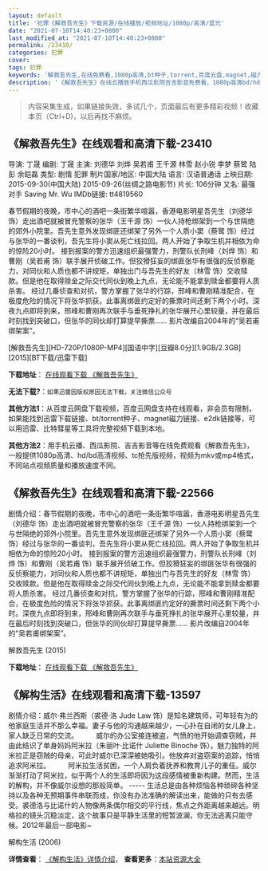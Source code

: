 ```yaml
---
layout: default
title: '犯罪《解救吾先生》下载资源/在线播放/视频地址/1080p/高清/蓝光'
date: "2021-07-10T14:40:23+0800"
last_modified_at: "2021-07-10T14:40:23+0800"
permalink: /23410/
categories: 犯罪
cover:
tags: 犯罪
keywords: '解救吾先生,在线免费看,1080p高清,bt种子,torrent,百度云盘,magnet,磁力链,迅雷下载资源'
description: '《解救吾先生》在线云播放手机西瓜影院吉吉影音免费看，1080p高清bd/hd未删减完整版和tc抢先枪版，mkv/mp4格式，附带bt/torrent种子、magnet/磁力链、百度云盘、网盘资源迅雷下载链接'
---
```


>内容采集生成，如果链接失效，多试几个，页面最后有更多精彩视频！收藏本页（Ctrl+D)，以后再找不麻烦。


## 《解救吾先生》在线观看和高清下载-23410

导演: 丁晟 编剧: 丁晟 主演: 刘德华 刘烨 吴若甫 王千源 林雪 赵小锐 李梦 蔡鹭 陆彭 余皑磊 类型: 剧情 犯罪 制片国家/地区: 中国大陆 语言: 汉语普通话 上映日期: 2015-09-30(中国大陆) 2015-09-26(丝绸之路电影节) 片长: 106分钟 又名: 最强对手 Saving Mr. Wu IMDb链接: tt4819560

春节假期的夜晚，市中心的酒吧一条街繁华喧嚣，香港电影明星吾先生（刘德华 饰）走出酒吧就被冒充警察的张华（王千源 饰）一伙人持枪绑架到一个与世隔绝的郊外小院里。吾先生意外发现绑匪还绑架了另外一个人质小窦（蔡鹭 饰）经过与张华的一番谈判，吾先生将小窦从死亡线拉回。两人开始了争取生机并相依为命的惊险20小时。 接到报案的警方迅速组织最强警力，刑警队长刑峰（刘烨 饰）和曹刚（吴若甫 饰）联手展开侦破工作。但狡猾狂妄的绑匪张华有很强的反侦察能力，对同伙和人质也都不讲规矩，单独出门与吾先生的好友（林雪 饰）交收赎款。但是他在取得赎金之际交代同伙到晚上九点，无论能不能拿到赎金都要将人质杀害。 经过几番侦查和对抗，警方掌握了张华的行踪，邢峰和曹刚精准配合，在极度危险的情况下将张华抓获。此事离绑匪约定好的撕票时间还剩下两个小时。深夜九点即将到来，邢峰和曹刚再次联手与垂死挣扎的张华展开心里较量，并在最后时刻找到突破口，但张华的同伙却打算提早撕票…… 影片改编自2004年的“吴若甫绑架案”。


[解救吾先生][HD-720P/1080P-MP4][国语中字][豆瓣8.0分][1.9GB/2.3GB][2015][BT下载/迅雷下载]

**下载地址**： [在线观看下载 《解救吾先生》](https://www.btdx8.com/torrent/saving_mr_wu_2015.html) 


**无法下载?**：`如果迅雷因版权原因无法下载，关注微信公众号 `

**其他方法1**：从百度云网盘下载视频，百度云网盘支持在线观看，非会员有限制，如果能找到迅雷下载链接、bt/torrent种子、magnet磁力链接、e2dk链接等，可以用迅雷、比特彗星等工具将完整视频下载到本地。

**其他方法2**：用手机云播、西瓜影院、吉吉影音等在线免费观看《解救吾先生》，一般提供1080p高清、hd/bd高清视频、tc抢先版视频，视频为mkv或mp4格式，不同站点视频质量和播放速度不同。


## 《解救吾先生》在线观看和高清下载-22566

剧情介绍：春节假期的夜晚，市中心的酒吧一条街繁华喧嚣，香港电影明星吾先生（刘德华 饰）走出酒吧就被冒充警察的张华（王千源 饰）一伙人持枪绑架到一个与世隔绝的郊外小院里。吾先生意外发现绑匪还绑架了另外一个人质小窦（蔡鹭 饰）经过与张华的一番谈判，吾先生将小窦从死亡线拉回。两人开始了争取生机并相依为命的惊险20小时。 接到报案的警方迅速组织最强警力，刑警队长刑峰（刘烨 饰）和曹刚（吴若甫 饰）联手展开侦破工作。但狡猾狂妄的绑匪张华有很强的反侦察能力，对同伙和人质也都不讲规矩，单独出门与吾先生的好友（林雪 饰）交收赎款。但是他在取得赎金之际交代同伙到晚上九点，无论能不能拿到赎金都要将人质杀害。 经过几番侦查和对抗，警方掌握了张华的行踪，邢峰和曹刚精准配合，在极度危险的情况下将张华抓获。此事离绑匪约定好的撕票时间还剩下两个小时。深夜九点即将到来，邢峰和曹刚再次联手与垂死挣扎的张华展开心里较量，并在最后时刻找到突破口，但张华的同伙却打算提早撕票…… 影片改编自2004年的“吴若甫绑架案”。


解救吾先生 (2015)

**下载地址**： [在线观看下载 《解救吾先生》](https://www.btbtdy.me/btdy/dy238.html) 


## 《解构生活》在线观看和高清下载-13597

剧情介绍：威尔·弗兰西斯（裘德·洛 Jude Law 饰）是知名建筑师，可年轻有为的他家庭生活并不那么幸福。妻子与他的沟通越来越少，一心扑在自闭的女儿身上，家人缺乏日常的交流。  　　威尔的办公室接连被盗，气愤的他开始调查窃贼，并由此结识了单身妈妈阿米拉（朱丽叶·比诺什 Juliette Binoche 饰）。魅力独特的阿米拉正是窃贼的母亲，可此时威尔已深深被她吸引。他放弃对盗窃案的追踪，悄悄追求阿米拉。  　　阿米拉生活贫困，一个人肩负着抚养和教育儿子的重任。威尔渐渐打动了阿米拉，似乎两个人的生活即将因为这段感情被重新构建。然而，生活的解构，并不像威尔设想的那般简单。 ----- 生活总是由各种烦恼各种琐碎各种坚持以及各种无预期事件串联而成，你没有办法准确的解读出来，能做的只有去感受。裘德洛与比诺什的人物像两条偶尔相交的平行线，焦点之外距离越来越远。明格拉的镜头沉稳淡定，这个故事只是平静生活里的短暂波澜，你无法逃离只能守候。2012年最后一部电影~


解构生活 (2006)

**详情查看**： [《解构生活》详情介绍](/movie/13597/)， **查看更多**：[本站资源大全](/movie/t/all/)

